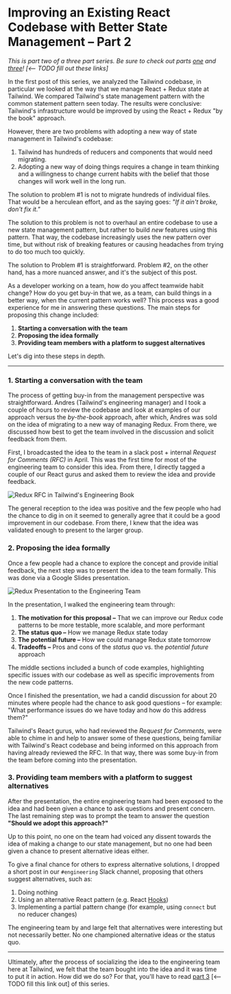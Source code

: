 # Improving an Existing React Codebase with Better State Management – Part 2

*This is part two of a three part series. Be sure to check out parts [one]() and [three]()! [<-- TODO fill out these links]*

In the first post of this series, we analyzed the Tailwind codebase, in particular we looked at the way that we manage React + Redux state at Tailwind. We compared Tailwind's state management pattern with the common statement pattern seen today. The results were conclusive: Tailwind's infrastructure would be improved by using the React + Redux "by the book" approach.

However, there are two problems with adopting a new way of state management in Tailwind's codebase:
1. Tailwind has hundreds of reducers and components that would need migrating.
1. Adopting a new way of doing things requires a change in team thinking and a willingness to change current habits with the belief that those changes will work well in the long run.

The solution to problem #1 is not to migrate hundreds of individual files. That would be a herculean effort, and as the saying goes: *"If it ain't broke, don't fix it."*

The solution to this problem is not to overhaul an entire codebase to use a new state management pattern, but rather to build *new* features using this pattern. That way, the codebase increasingly uses the new pattern over time, but without risk of breaking features or causing headaches from trying to do too much too quickly.

The solution to Problem #1 is straightforward. Problem #2, on the other hand, has a more nuanced answer, and it's the subject of this post.

As a developer working on a team, how do you affect teamwide habit change? How do you get buy-in that we, as a team, can build things in a better way, when the current pattern works well? This process was a good experience for me in answering these questions. The main steps for proposing this change included:

1. **Starting a conversation with the team**
1. **Proposing the idea formally**
1. **Providing team members with a platform to suggest alternatives**

Let's dig into these steps in depth.

----

### 1. Starting a conversation with the team

The process of getting buy-in from the management perspective was straightforward. Andres (Tailwind's engineering manager) and I took a couple of hours to review the codebase and look at examples of our approach versus the *by-the-book* approach, after which, Andres was sold on the idea of migrating to a new way of managing Redux. From there, we discussed how best to get the team involved in the discussion and solicit feedback from them.

First, I broadcasted the idea to the team in a slack post + internal *Request for Comments (RFC)* in April. This was the first time for most of the engineering team to consider this idea. From there, I directly tagged a couple of our React gurus and asked them to review the idea and provide feedback.

![Redux RFC in Tailwind's Engineering Book](https://user-images.githubusercontent.com/708562/65162200-e2b9d800-da06-11e9-8781-3594a9e02443.png)

The general reception to the idea was positive and the few people who had the chance to dig in on it seemed to generally agree that it could be a good improvement in our codebase. From there, I knew that the idea was validated enough to present to the larger group.

### 2. Proposing the idea formally

Once a few people had a chance to explore the concept and provide initial feedback, the next step was to present the idea to the team formally. This was done via a Google Slides presentation.

![Redux Presentation to the Engineering Team](https://user-images.githubusercontent.com/708562/65162856-eef26500-da07-11e9-8864-a463608ee65d.png)

In the presentation, I walked the engineering team through:
1. **The motivation for this proposal –** That we can improve our Redux code patterns to be more testable, more scalable, and more performant
1. **The status quo –** How we manage Redux state today
1. **The potential future –** How we could manage Redux state tomorrow
1. **Tradeoffs –** Pros and cons of the *status quo* vs. the *potential future* approach

The middle sections included a bunch of code examples, highlighting specific issues with our codebase as well as specific improvements from the new code patterns.

Once I finished the presentation, we had a candid discussion for about 20 minutes where people had the chance to ask good questions – for example: "What performance issues do we have today and how do this address them?"

Tailwind's React gurus, who had reviewed the *Request for Comments*, were able to chime in and help to answer some of these questions, being familiar with Tailwind's React codebase and being informed on this approach from having already reviewed the RFC. In that way, there was some buy-in from the team before coming into the presentation.

### 3. Providing team members with a platform to suggest alternatives

After the presentation, the entire engineering team had been exposed to the idea and had been given a chance to ask questions and present concern. The last remaining step was to prompt the team to answer the question **"Should we adopt this approach?"**

Up to this point, no one on the team had voiced any dissent towards the idea of making a change to our state management, but no one had been given a chance to present alternative ideas either.

To give a final chance for others to express alternative solutions, I dropped a short post in our `#engineering` Slack channel, proposing that others suggest alternatives, such as:

1. Doing nothing
1. Using an alternative React pattern (e.g. React [Hooks](https://reactjs.org/docs/hooks-intro.html))
1. Implementing a partial pattern change (for example, using `connect` but no reducer changes)

The engineering team by and large felt that alternatives were interesting but not necessarily better. No one championed alternative ideas or the status quo.

----

Ultimately, after the process of socializing the idea to the engineering team here at Tailwind, we felt that the team bought into the idea and it was time to put it in action. How did we do so? For that, you'll have to read [part 3]() [<-- TODO fill this link out] of this series.
